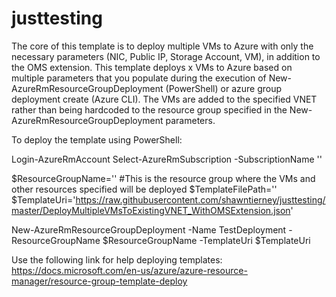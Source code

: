 # justtesting

The core of this template is to deploy multiple VMs to Azure with only the necessary parameters (NIC, Public IP, Storage Account, VM), in addition to the OMS extension.  This template deploys x VMs to Azure based on multiple parameters that you populate during the execution of New-AzureRmResourceGroupDeployment (PowerShell) or azure group deployment create (Azure CLI).  The VMs are added to the specified VNET rather than being hardcoded to the resource group specified in the New-AzureRmResourceGroupDeployment parameters.

To deploy the template using PowerShell: 

Login-AzureRmAccount 
Select-AzureRmSubscription -SubscriptionName '<subscription name>'

$ResourceGroupName='<resource group name>' #This is the resource group where the VMs and other resources specified will be deployed
$TemplateFilePath='<local path to template>'
$TemplateUri='https://raw.githubusercontent.com/shawntierney/justtesting/master/DeployMultipleVMsToExistingVNET_WithOMSExtension.json'

New-AzureRmResourceGroupDeployment -Name TestDeployment -ResourceGroupName $ResourceGroupName -TemplateUri $TemplateUri 

Use the following link for help deploying templates: https://docs.microsoft.com/en-us/azure/azure-resource-manager/resource-group-template-deploy


